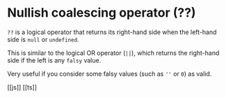 # Nullish coalescing operator (??)

`??` is a logical operator that returns its right-hand side when the left-hand side is `null` or `undefined`.

This is similar to the logical OR operator (`||`), which returns the right-hand side if the left is any `falsy` value.

Very useful if you consider some falsy values (such as `''` or `0`) as valid.

[[js]]
[[ts]]